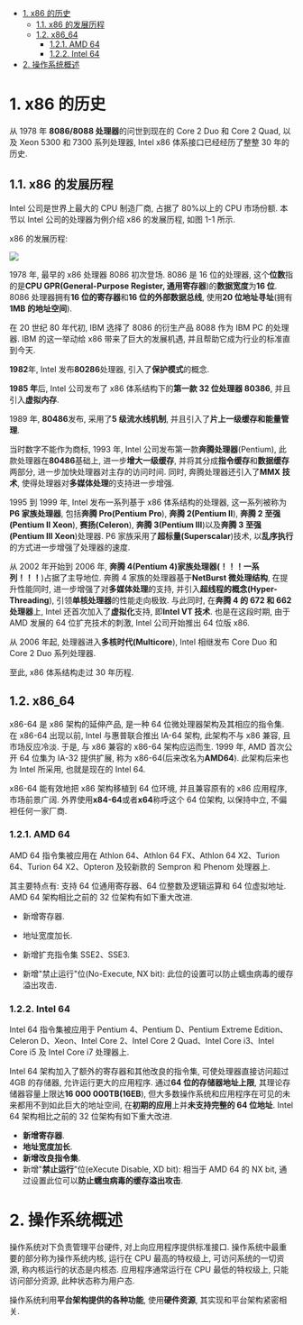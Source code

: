 
<!-- @import "[TOC]" {cmd="toc" depthFrom=1 depthTo=6 orderedList=false} -->

<!-- code_chunk_output -->

- [1. x86 的历史](#1-x86-的历史)
  - [1.1. x86 的发展历程](#11-x86-的发展历程)
  - [1.2. x86_64](#12-x86_64)
    - [1.2.1. AMD 64](#121-amd-64)
    - [1.2.2. Intel 64](#122-intel-64)
- [2. 操作系统概述](#2-操作系统概述)

<!-- /code_chunk_output -->

# 1. x86 的历史

从 1978 年 **8086/8088 处理器**的问世到现在的 Core 2 Duo 和 Core 2 Quad, 以及 Xeon 5300 和 7300 系列处理器, Intel x86 体系接口已经经历了整整 30 年的历史.

## 1.1. x86 的发展历程

Intel 公司是世界上最大的 CPU 制造厂商, 占据了 80%以上的 CPU 市场份额. 本节以 Intel 公司的处理器为例介绍 x86 的发展历程, 如图 1-1 所示.

x86 的发展历程:

![](./images/2019-06-28-09-47-53.png)

1978 年, 最早的 x86 处理器 8086 初次登场. 8086 是 16 位的处理器, 这个**位数**指的是**CPU GPR(General\-Purpose Register, 通用寄存器**)的**数据宽度**为**16 位**. 8086 处理器拥有**16 位的寄存器**和**16 位的外部数据总线**, 使用**20 位地址寻址**(拥有**1MB 的地址空间**).

在 20 世纪 80 年代初, IBM 选择了 8086 的衍生产品 8088 作为 IBM PC 的处理器. IBM 的这一举动给 x86 带来了巨大的发展机遇, 并且帮助它成为行业的标准直到今天.

**1982**年, Intel 发布**80286**处理器, 引入了**保护模式**的概念.

**1985 年**后, Intel 公司发布了 x86 体系结构下的**第一款 32 位处理器 80386**, 并且引入**虚拟内存**.

1989 年, **80486**发布, 采用了**5 级流水线机制**, 并且引入了**片上一级缓存和能量管理**.

当时数字不能作为商标, 1993 年, Intel 公司发布第一款**奔腾处理器**(Pentium), 此款处理器在**80486**基础上, 进一步**增大一级缓存**, 并将其分成**指令缓存**和**数据缓存**两部分, 进一步加快处理器对主存的访问时间. 同时, 奔腾处理器还引入了**MMX 技术**, 使得处理器对**多媒体处理**的支持进一步增强.

1995 到 1999 年, Intel 发布一系列基于 x86 体系结构的处理器, 这一系列被称为**P6 家族处理器**, 包括**奔腾 Pro(Pentium Pro**), **奔腾 2(Pentium Ⅱ**), **奔腾 2 至强(Pentium Ⅱ Xeon**), **赛扬(Celeron**), **奔腾 3(Pentium Ⅲ**)以及**奔腾 3 至强(Pentium Ⅲ Xeon**)处理器. P6 家族采用了**超标量(Superscalar**)技术, 以**乱序执行**的方式进一步增强了处理器的速度.

从 2002 年开始到 2006 年, **奔腾 4(Pentium 4)家族处理器(！！！一系列！！！**)占据了主导地位. 奔腾 4 家族的处理器基于**NetBurst 微处理结构**, 在提升性能同时, 进一步增强了对**多媒体处理**的支持, 并引入**超线程的概念(Hyper\-Threading**), 引领**单核处理器**的性能走向极致. 与此同时, 在**奔腾 4 的 672 和 662 处理器**上,  Intel 还首次加入了**虚拟化**支持, 即**Intel VT 技术**. 也是在这段时期, 由于 AMD 发展的 64 位扩充技术的刺激, Intel 公司开始推出 64 位版 x86.

从 2006 年起, 处理器进入**多核时代(Multicore**), Intel 相继发布 Core Duo 和 Core 2 Duo 系列处理器.

至此, x86 体系结构走过 30 年历程.

## 1.2. x86_64

x86\-64 是 x86 架构的延伸产品, 是一种 64 位微处理器架构及其相应的指令集.
在 x86\-64 出现以前, Intel 与惠普联合推出 IA\-64 架构, 此架构不与 x86 兼容, 且市场反应冷淡. 于是, 与 x86 兼容的 x86\-64 架构应运而生. 1999 年,  AMD 首次公开 64 位集为 IA\-32 提供扩展, 称为 x86\-64(后来改名为**AMD64**). 此架构后来也为 Intel 所采用, 也就是现在的 Intel 64.

x86\-64 能有效地把 x86 架构移植到 64 位环境, 并且兼容原有的 x86 应用程序, 市场前景广阔. 外界使用**x84\-64**或者**x64**称呼这个 64 位架构, 以保持中立, 不偏袒任何一家厂商.

### 1.2.1. AMD 64

AMD 64 指令集被应用在 Athlon 64、Athlon 64 FX、Athlon 64 X2、Turion 64、Turion 64 X2、Opteron 及较新款的 Sempron 和 Phenom 处理器上.

其主要特点有: 支持 64 位通用寄存器、64 位整数及逻辑运算和 64 位虚拟地址. AMD 64 架构相比之前的 32 位架构有如下重大改进.

- 新增寄存器.

- 地址宽度加长.

- 新增扩充指令集 SSE2、SSE3.

- 新增"禁止运行"位(No\-Execute, NX bit): 此位的设置可以防止蠕虫病毒的缓存溢出攻击.

### 1.2.2. Intel 64

Intel 64 指令集被应用于 Pentium 4、Pentium D、Pentium Extreme Edition、Celeron D、Xeon、Intel Core 2、Intel Core 2 Quad、Intel Core i3、Intel Core i5 及 Intel Core i7 处理器上.

Intel 64 架构加入了额外的寄存器和其他改良的指令集, 可使处理器直接访问超过 4GB 的存储器, 允许运行更大的应用程序. 通过**64 位的存储器地址上限**, 其理论存储器容量上限达**16 000 000TB(16EB**), 但大多数操作系统和应用程序在可见的未来都用不到如此巨大的地址空间, 在**初期的应用**上并**未支持完整的 64 位地址**. Intel 64 架构相比之前的 32 位架构有如下重大改进.

- **新增寄存器**.
- **地址宽度加长**.
- **新增改良指令集**.
- 新增"**禁止运行**"位(eXecute Disable, XD bit): 相当于 AMD 64 的 NX bit, 通过设置此位可以**防止蠕虫病毒的缓存溢出攻击**.

# 2. 操作系统概述

操作系统对下负责管理平台硬件, 对上向应用程序提供标准接口. 操作系统中最重要的部分称为操作系统内核, 运行在 CPU 最高的特权级上, 可访问系统的一切资源, 称内核运行的状态是内核态. 应用程序通常运行在 CPU 最低的特权级上, 只能访问部分资源, 此种状态称为用户态.

操作系统利用**平台架构提供的各种功能**, 使用**硬件资源**, 其实现和平台架构紧密相关.